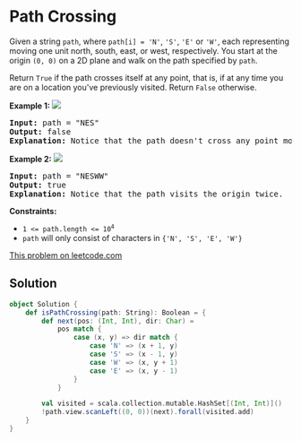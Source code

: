 # Path Crossing

Given a string `path`, where `path[i] = 'N'`, `'S'`, `'E'` or `'W'`, each
representing moving one unit north, south, east, or west, respectively. You
start at the origin `(0, 0)` on a 2D plane and walk on the path specified by
`path`.

Return `True` if the path crosses itself at any point, that is, if at any time
you are on a location you've previously visited. Return `False` otherwise.

**Example 1:**
![](https://assets.leetcode.com/uploads/2020/06/10/screen-shot-2020-06-10-at-123929-pm.png)
<pre>
<b>Input:</b> path = "NES"
<b>Output:</b> false
<b>Explanation:</b> Notice that the path doesn't cross any point more than once.
</pre>

**Example 2:**
![](https://assets.leetcode.com/uploads/2020/06/10/screen-shot-2020-06-10-at-123843-pm.png)
<pre>
<b>Input:</b> path = "NESWW"
<b>Output:</b> true
<b>Explanation:</b> Notice that the path visits the origin twice.
</pre>

**Constraints:**

* <code>1 <= path.length <= 10<sup>4</sup></code>
* `path` will only consist of characters in `{'N', 'S', 'E', 'W'}`

[This problem on leetcode.com](https://leetcode.com/problems/path-crossing/)

## Solution

```scala
object Solution {
    def isPathCrossing(path: String): Boolean = {
        def next(pos: (Int, Int), dir: Char) =
            pos match {
                case (x, y) => dir match {
                    case 'N' => (x + 1, y)
                    case 'S' => (x - 1, y)
                    case 'W' => (x, y + 1)
                    case 'E' => (x, y - 1)
                }
            }

        val visited = scala.collection.mutable.HashSet[(Int, Int)]()
        !path.view.scanLeft((0, 0))(next).forall(visited.add)
    }
}
```
